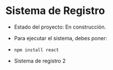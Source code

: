 <h1>Sistema de Registro</h1>

- Estado del proyecto: En construcción.

- Para ejecutar el sistema, debes poner:
- ```npm install react```
- Sistema de registro 2
